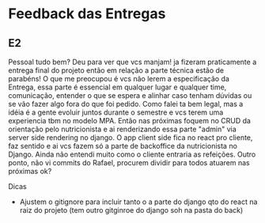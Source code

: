 # Feedback das Entregas

## E2
Pessoal tudo bem?
Deu para ver que vcs manjam! ja fizeram praticamente a entrega final do projeto então em relação a parte técnica estão de parabéns!
O que me preocupou é vcs não lerem a especificação da Entrega, essa parte é essencial em qualquer lugar e qualquer time, comunicação, entender o que se espera e alinhar caso tenham dúvidas ou se vão fazer algo fora do que foi pedido.
Como falei ta bem legal, mas a idéia é a gente evoluir juntos durante o semestre e vcs terem uma experiencia tbm no modelo MPA.
Então nas próximas foquem no CRUD da orientação pelo nutricionista e ai renderizando essa parte "admin" via server side rendering no django. O app client side fica no react pro cliente, faz sentido e ai vcs fazem só a parte de backoffice da nutricionista no Django. Ainda não entendi muito como o cliente entraria as refeições. 
Outro ponto, não vi commits do Rafael, procurem dividir para todos atuarem nas próximas ok?

Dicas
- Ajustem o gitignore para incluir tanto o a parte do django qto do react na raiz do projeto (tem outro gitginroe do django soh na pasta do back)
